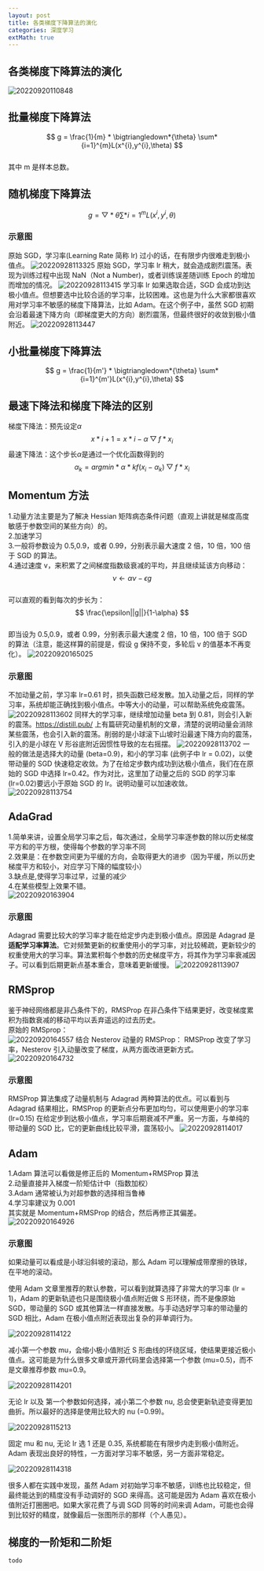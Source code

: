 ```yaml
---
layout: post
title: 各类梯度下降算法的演化
categories: 深度学习
extMath: true
---
```


## 各类梯度下降算法的演化

![20220920110848](https://cdn.jsdelivr.net/gh/kexve/img@main/image_blog20220920110848.png)

## 批量梯度下降算法

$$ g = \frac{1}{m} * \bigtriangledown*{\theta} \sum*{i=1}^{m}L(x^{i},y^{i},\theta) $$  
其中 m 是样本总数。

## 随机梯度下降算法

$$ g = \bigtriangledown*{\theta} \sum*{i=1}^{m}L(x^{i},y^{i},\theta) $$

### 示意图

原始 SGD，学习率(Learning Rate 简称 lr) 过小的话，在有限步内很难走到极小值点。
![20220928113325](https://cdn.jsdelivr.net/gh/kexve/img@main/image_blog20220928113325.png)
原始 SGD，学习率 lr 稍大，就会造成剧烈震荡。表现为训练过程中出现 NaN（Not a Number)，或者训练误差随训练 Epoch 的增加而增加的情况。
![20220928113415](https://cdn.jsdelivr.net/gh/kexve/img@main/image_blog20220928113415.png)
学习率 lr 如果选取合适，SGD 会成功到达极小值点。但想要选中比较合适的学习率，比较困难。这也是为什么大家都很喜欢用对学习率不敏感的梯度下降算法，比如 Adam。在这个例子中，虽然 SGD 初期会沿着最速下降方向（即梯度更大的方向）剧烈震荡，但最终很好的收敛到极小值附近。
![20220928113447](https://cdn.jsdelivr.net/gh/kexve/img@main/image_blog20220928113447.png)

## 小批量梯度下降算法

$$ g = \frac{1}{m'} * \bigtriangledown*{\theta} \sum*{i=1}^{m'}L(x^{i},y^{i},\theta) $$

## 最速下降法和梯度下降法的区别

梯度下降法：预先设定$\alpha$  
$$ x*{i+1}=x*{i}-\alpha \bigtriangledown f*{x_i} $$
最速下降法：这个步长$\alpha$是通过一个优化函数得到的
$$ \alpha_k=argmin*{\alpha*k}f(x_i-\alpha_k) \bigtriangledown f*{x_i} $$

## Momentum 方法

1.动量方法主要是为了解决 Hessian 矩阵病态条件问题（直观上讲就是梯度高度敏感于参数空间的某些方向）的。  
2.加速学习  
3.一般将参数设为 0.5,0.9，或者 0.99，分别表示最大速度 2 倍，10 倍，100 倍于 SGD 的算法。  
4.通过速度 v，来积累了之间梯度指数级衰减的平均，并且继续延该方向移动：  
$$ \nu \leftarrow \alpha \nu - \epsilon g $$  
可以直观的看到每次的步长为：  
$$ \frac{\epsilon||g||}{1-\alpha} $$  
即当设为 0.5,0.9，或者 0.99，分别表示最大速度 2 倍，10 倍，100 倍于 SGD 的算法（注意，能这样算的前提是，假设 g 保持不变，多轮后 v 的值基本不再变化）。
![20220920165025](https://cdn.jsdelivr.net/gh/kexve/img@main/image_blog20220920165025.png)

### 示意图

不加动量之前，学习率 lr=0.61 时，损失函数已经发散。加入动量之后，同样的学习率，系统却能正确找到极小值点。中等大小的动量，可以帮助系统免疫震荡。
![20220928113602](https://cdn.jsdelivr.net/gh/kexve/img@main/image_blog20220928113602.png)
同样大的学习率，继续增加动量 beta 到 0.81，则会引入新的震荡。<https://distill.pub/> 上有篇研究动量机制的文章，清楚的说明动量会消除某些震荡，也会引入新的震荡。削弱的是小球滚下山坡时沿最速下降方向的震荡，引入的是小球在 V 形谷底附近因惯性导致的左右摇摆。
![20220928113702](https://cdn.jsdelivr.net/gh/kexve/img@main/image_blog20220928113702.png)
一般的做法是选择大的动量 (beta=0.9)，和小的学习率 (此例子中 lr = 0.02)，以使带动量的 SGD 快速稳定收敛。为了在给定步数内成功到达极小值点，我们在在原始的 SGD 中选择 lr=0.42。作为对比，这里加了动量之后的 SGD 的学习率(lr=0.02)要远小于原始 SGD 的 lr。说明动量可以加速收敛。
![20220928113754](https://cdn.jsdelivr.net/gh/kexve/img@main/image_blog20220928113754.png)

## AdaGrad

1.简单来讲，设置全局学习率之后，每次通过，全局学习率逐参数的除以历史梯度平方和的平方根，使得每个参数的学习率不同  
2.效果是：在参数空间更为平缓的方向，会取得更大的进步（因为平缓，所以历史梯度平方和较小，对应学习下降的幅度较小）  
3.缺点是,使得学习率过早，过量的减少  
4.在某些模型上效果不错。  
![20220920163904](https://cdn.jsdelivr.net/gh/kexve/img@main/image_blog20220920163904.png)

### 示意图

Adagrad 需要比较大的学习率才能在给定步内走到极小值点。原因是 Adagrad 是**适配学习率算法**。它对频繁更新的权重使用小的学习率，对比较稀疏，更新较少的权重使用大的学习率。算法累积每个参数的历史梯度平方，将其作为学习率衰减因子。可以看到后期更新点基本重合，意味着更新缓慢。
![20220928113907](https://cdn.jsdelivr.net/gh/kexve/img@main/image_blog20220928113907.png)

## RMSprop

鉴于神经网络都是非凸条件下的，RMSProp 在非凸条件下结果更好，改变梯度累积为指数衰减的移动平均以丢弃遥远的过去历史。  
原始的 RMSprop：  
![20220920164557](https://cdn.jsdelivr.net/gh/kexve/img@main/image_blog20220920164557.png)
结合 Nesterov 动量的 RMSProp：
RMSProp 改变了学习率，Nesterov 引入动量改变了梯度，从两方面改进更新方式。
![20220920164732](https://cdn.jsdelivr.net/gh/kexve/img@main/image_blog20220920164732.png)

### 示意图

RMSProp 算法集成了动量机制与 Adagrad 两种算法的优点。可以看到与 Adagrad 结果相比，RMSProp 的更新点分布更加均匀，可以使用更小的学习率 (lr=0.15) 在给定步到达极小值点，学习率后期衰减不严重。另一方面，与单纯的带动量的 SGD 比，它的更新曲线比较平滑，震荡较小。
![20220928114017](https://cdn.jsdelivr.net/gh/kexve/img@main/image_blog20220928114017.png)

## Adam

1.Adam 算法可以看做是修正后的 Momentum+RMSProp 算法  
2.动量直接并入梯度一阶矩估计中（指数加权）  
3.Adam 通常被认为对超参数的选择相当鲁棒  
4.学习率建议为 0.001  
其实就是 Momentum+RMSProp 的结合，然后再修正其偏差。  
![20220920164926](https://cdn.jsdelivr.net/gh/kexve/img@main/image_blog20220920164926.png)

### 示意图

如果动量可以看成是小球沿斜坡的滚动，那么 Adam 可以理解成带摩擦的铁球，在平地的滚动。

使用 Adam 文章里推荐的默认参数，可以看到就算选择了非常大的学习率 (lr = 1)，Adam 的更新轨迹也只是围绕极小值点附近做 S 形环绕，而不是像原始 SGD，带动量的 SGD 或其他算法一样直接发散。与手动选好学习率的带动量的 SGD 相比，Adam 在极小值点附近表现出复杂的非单调行为。

![20220928114122](https://cdn.jsdelivr.net/gh/kexve/img@main/image_blog20220928114122.png)

减小第一个参数 mu，会缩小极小值附近 S 形曲线的环绕区域，使结果更接近极小值点。这可能是为什么很多文章或开源代码里会选择第一个参数 (mu=0.5)，而不是文章推荐参数 mu=0.9。

![20220928114201](https://cdn.jsdelivr.net/gh/kexve/img@main/image_blog20220928114201.png)

无论 lr 以及 第一个参数如何选择，减小第二个参数 nu, 总会使更新轨迹变得更加曲折。所以最好的选择是使用比较大的 nu (=0.99)。

![20220928115213](https://cdn.jsdelivr.net/gh/kexve/img@main/image_blog20220928115213.png)

固定 mu 和 nu, 无论 lr 选 1 还是 0.35, 系统都能在有限步内走到极小值附近。Adam 表现出良好的特性，一方面对学习率不敏感，另一方面非常稳定。

![20220928114318](https://cdn.jsdelivr.net/gh/kexve/img@main/image_blog20220928114318.png)

很多人都在实践中发现，虽然 Adam 对初始学习率不敏感，训练也比较稳定，但最终能达到的精度没有手动调好的 SGD 来得高。这可能是因为 Adam 喜欢在极小值附近打圈圈吧。如果大家花费了与调 SGD 同等的时间来调 Adam，可能也会得到比较好的精度，就像最后一张图所示的那样（个人愚见）。

## 梯度的一阶矩和二阶矩

`todo`
